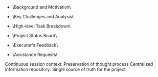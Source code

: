 - \Background and Motivation\ 



- \Key Challenges and Analysis\ 



- \High-level Task Breakdown\ 


  
- \Project Status Board\


  
- \Executor's Feedback\



- \Assistance Requests\

Continuous session context: Preservation of thought process
Centralized information repository: Single source of truth for the project